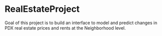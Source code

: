 # RealEstateProject

Goal of this project is to build an interface to model and predict changes in PDX real estate prices and rents at the Neighborhood level. 
